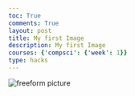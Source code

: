 ```yaml
---
toc: True
comments: True
layout: post
title: My first Image
description: My first Image
courses: {'compsci': {'week': 1}}
type: hacks
---
```


![freeform picture]({{site.baseurl}}/images/IMG_0862.jpeg)



